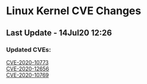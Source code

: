 
# **Linux Kernel CVE Changes**

## Last Update - 14Jul20 12:26

### **Updated CVEs:**

[CVE-2020-10773](cves/CVE-2020-10773)  
[CVE-2020-12656](cves/CVE-2020-12656)  
[CVE-2020-10769](cves/CVE-2020-10769)  

